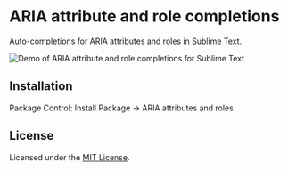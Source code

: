 # ARIA attribute and role completions
Auto-completions for ARIA attributes and roles in Sublime Text.

![Demo of ARIA attribute and role completions for Sublime Text](http://i.imgur.com/346EAz1.gif)

## Installation
Package Control: Install Package → ARIA attributes and roles

## License
Licensed under the [MIT License](https://github.com/indrekpaas/ARIA/blob/master/LICENSE).

